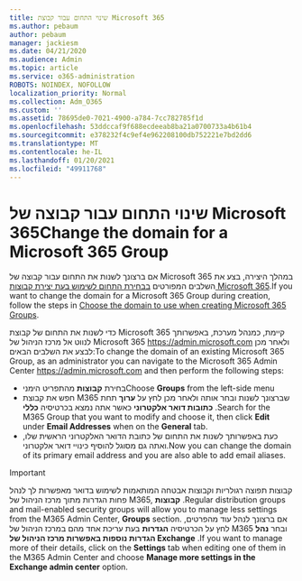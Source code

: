 ```yaml
---
title: שינוי התחום עבור קבוצת Microsoft 365
ms.author: pebaum
author: pebaum
manager: jackiesm
ms.date: 04/21/2020
ms.audience: Admin
ms.topic: article
ms.service: o365-administration
ROBOTS: NOINDEX, NOFOLLOW
localization_priority: Normal
ms.collection: Adm_O365
ms.custom: ''
ms.assetid: 78695de0-7021-4900-a784-7cc782785f1d
ms.openlocfilehash: 53ddccaf9f688ecdeeab8ba21a0700733a4b61b4
ms.sourcegitcommit: e378232f4c9ef4e962208100db752221e7bd2dd6
ms.translationtype: MT
ms.contentlocale: he-IL
ms.lasthandoff: 01/20/2021
ms.locfileid: "49911768"
---
```

# <a name="change-the-domain-for-a-microsoft-365-group"></a><span data-ttu-id="543c6-102">שינוי התחום עבור קבוצה של Microsoft 365</span><span class="sxs-lookup"><span data-stu-id="543c6-102">Change the domain for a Microsoft 365 Group</span></span>

<span data-ttu-id="543c6-103">אם ברצונך לשנות את התחום עבור קבוצה של Microsoft 365 במהלך היצירה, בצע את השלבים המפורטים [בבחירת התחום לשימוש בעת יצירת קבוצות Microsoft 365](https://docs.microsoft.com/microsoft-365/admin/create-groups/choose-domain-to-create-groups).</span><span class="sxs-lookup"><span data-stu-id="543c6-103">If you want to change the domain for a Microsoft 365 Group during creation, follow the steps in [Choose the domain to use when creating Microsoft 365 Groups](https://docs.microsoft.com/microsoft-365/admin/create-groups/choose-domain-to-create-groups).</span></span>

<span data-ttu-id="543c6-104">כדי לשנות את התחום של קבוצת Microsoft 365 קיימת, כמנהל מערכת, באפשרותך לנווט אל מרכז הניהול של Microsoft 365 https://admin.microsoft.com ולאחר מכן לבצע את השלבים הבאים:</span><span class="sxs-lookup"><span data-stu-id="543c6-104">To change the domain of an existing Microsoft 365 Group, as an administrator you can navigate to the Microsoft 365 Admin Center https://admin.microsoft.com and then perform the following steps:</span></span>

- <span data-ttu-id="543c6-105">בחירת **קבוצות** מהתפריט הימני</span><span class="sxs-lookup"><span data-stu-id="543c6-105">Choose **Groups** from the left-side menu</span></span>
- <span data-ttu-id="543c6-106">חפש את קבוצת M365 שברצונך לשנות ובחר אותה ולאחר מכן לחץ על **ערוך** תחת **כתובות דואר אלקטרוני** כאשר אתה נמצא בכרטיסיה **כללי** .</span><span class="sxs-lookup"><span data-stu-id="543c6-106">Search for the M365 Group that you want to modify and choose it, then click **Edit** under **Email Addresses** when on the **General** tab.</span></span>
- <span data-ttu-id="543c6-107">כעת באפשרותך לשנות את התחום של כתובת הדואר האלקטרוני הראשית שלו, ואתה גם מסוגל להוסיף כינויי דואר אלקטרוני.</span><span class="sxs-lookup"><span data-stu-id="543c6-107">Now you can change the domain of its primary email address and you are also able to add email aliases.</span></span>

> [!IMPORTANT]
> <span data-ttu-id="543c6-108">קבוצות תפוצה רגולריות וקבוצות אבטחה המותאמות לשימוש בדואר מאפשרות לך לנהל פחות הגדרות מתוך מרכז הניהול של M365, **קבוצות** .</span><span class="sxs-lookup"><span data-stu-id="543c6-108">Regular distribution groups and mail-enabled security groups will allow you to manage less settings from the M365 Admin Center, **Groups** section.</span></span> <span data-ttu-id="543c6-109">אם ברצונך לנהל עוד מהפרטים, לחץ על הכרטיסיה **הגדרות** בעת עריכת אחד מהם במרכז הניהול של M365 ובחר **נהל הגדרות נוספות באפשרות מרכז הניהול של Exchange** .</span><span class="sxs-lookup"><span data-stu-id="543c6-109">If you want to manage more of their details, click on the **Settings** tab when editing one of them in the M365 Admin Center and choose **Manage more settings in the Exchange admin center** option.</span></span>